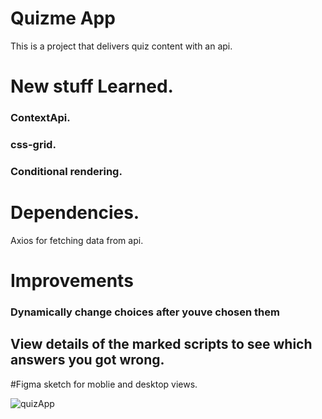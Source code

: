 # Quizme App

This is a project that delivers quiz content with an api.

# New stuff Learned.
### ContextApi.
### css-grid.
### Conditional rendering.

# Dependencies.
Axios for fetching data from api.

# Improvements
### Dynamically change choices after youve chosen them
## View details of the marked scripts to see which answers you got wrong.

#Figma sketch for moblie and desktop views.

![quizApp](https://user-images.githubusercontent.com/61013338/145609459-7f0e6577-657a-4954-bb78-1926dbd58896.png)
